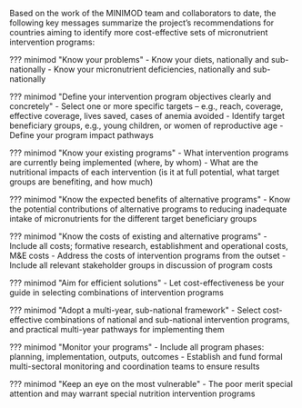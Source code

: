 Based on the work of the MINIMOD team and collaborators to date, the following key messages summarize the project’s recommendations for countries aiming to identify more cost-effective sets of micronutrient intervention programs:

??? minimod "Know your problems"
    - Know your diets, nationally and sub-nationally
    - Know your micronutrient deficiencies, nationally and sub-nationally

??? minimod "Define your intervention program objectives clearly and concretely"
    - Select one or more specific targets – e.g., reach, coverage, effective coverage, lives saved, cases of anemia avoided
    - Identify target beneficiary groups, e.g., young children, or women of reproductive age
    - Define your program impact pathways

??? minimod "Know your existing programs"
    - What intervention programs are currently being implemented (where, by whom)
    - What are the nutritional impacts of each intervention (is it at full potential, what target groups are benefiting, and how much)

??? minimod "Know the expected benefits of alternative programs"
    - Know the potential contributions of alternative programs to reducing inadequate intake of micronutrients for the different target beneficiary groups

??? minimod "Know the costs of existing and alternative programs"
    - Include all costs; formative research, establishment and operational costs, M&E costs
    - Address the costs of intervention programs from the outset
    - Include all relevant stakeholder groups in discussion of program costs

??? minimod "Aim for efficient solutions"
    - Let cost-effectiveness be your guide in selecting combinations of intervention programs

??? minimod "Adopt a multi-year, sub-national framework"
    - Select cost-effective combinations of national and sub-national intervention programs, and practical multi-year pathways for implementing them

??? minimod "Monitor your programs"
    - Include all program phases: planning, implementation, outputs, outcomes
    - Establish and fund formal multi-sectoral monitoring and coordination teams to ensure results
  
??? minimod "Keep an eye on the most vulnerable"
    - The poor merit special attention and may warrant special nutrition intervention programs
    